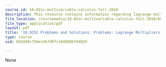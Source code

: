 ```yaml
---
course_id: 18-02sc-multivariable-calculus-fall-2010
description: This resource contains information regarding lagrange multipliers.
file_location: /coursemedia/18-02sc-multivariable-calculus-fall-2010/693d40c750e1db7d97c2849986f04029_MIT18_02SC_pb_46_comb.pdf
file_type: application/pdf
layout: pdf
title: '18.02SC Problems and Solutions: Problems: Lagrange Multipliers'
type: course
uid: 693d40c750e1db7d97c2849986f04029

---
```

None